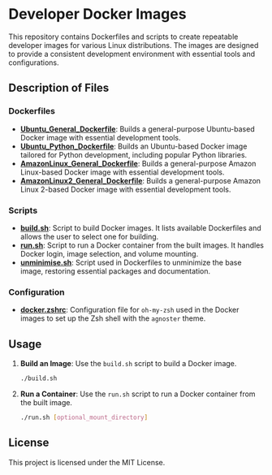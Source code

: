 # Developer Docker Images

This repository contains Dockerfiles and scripts to create repeatable developer images for various Linux distributions. The images are designed to provide a consistent development environment with essential tools and configurations.

## Description of Files

### Dockerfiles

- **[Ubuntu_General_Dockerfile](Ubuntu_General_Dockerfile)**: Builds a general-purpose Ubuntu-based Docker image with essential development tools.
- **[Ubuntu_Python_Dockerfile](Ubuntu_Python_Dockerfile)**: Builds an Ubuntu-based Docker image tailored for Python development, including popular Python libraries.
- **[AmazonLinux_General_Dockerfile](AmazonLinux_General_Dockerfile)**: Builds a general-purpose Amazon Linux-based Docker image with essential development tools.
- **[AmazonLinux2_General_Dockerfile](AmazonLinux2_General_Dockerfile)**: Builds a general-purpose Amazon Linux 2-based Docker image with essential development tools.

### Scripts

- **[build.sh](build.sh)**: Script to build Docker images. It lists available Dockerfiles and allows the user to select one for building.
- **[run.sh](run.sh)**: Script to run a Docker container from the built images. It handles Docker login, image selection, and volume mounting.
- **[unminimise.sh](unminimise.sh)**: Script used in Dockerfiles to unminimize the base image, restoring essential packages and documentation.

### Configuration

- **[docker.zshrc](docker.zshrc)**: Configuration file for `oh-my-zsh` used in the Docker images to set up the Zsh shell with the `agnoster` theme.

## Usage

1. **Build an Image**: Use the `build.sh` script to build a Docker image.

   ```sh
   ./build.sh
   ```

2. **Run a Container**: Use the `run.sh` script to run a Docker container from the built image.

   ```sh
   ./run.sh [optional_mount_directory]
   ```

## License

This project is licensed under the MIT License.
